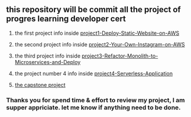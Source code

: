 ## this repository will be commit all the project of progres learning developer cert
1. the first project info inside [project1-Deploy-Static-Website-on-AWS](project1-Deploy-Static-Website-on-AWS)

2. the second project info inside [project2-Your-Own-Instagram-on-AWS](project2-Your-Own-Instagram-on-AWS)

3. the third project info inside [project3-Refactor-Monolith-to-Microservices-and-Deploy](project3-Refactor-Monolith-to-Microservices-and-Deploy)

4. the project number 4 info inside [project4-Serverless-Application](project4-Serverless-Application)

5. [the capstone project](project5-capstone)


### Thanks you for spend time & effort to review my project, I am supper appriciate. let me know if anything need to be done.